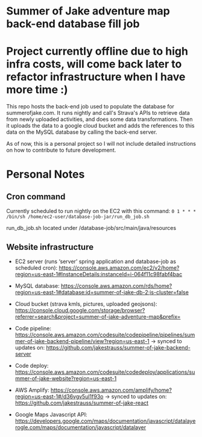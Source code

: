 # Summer of Jake adventure map back-end database fill job
# Project currently offline due to high infra costs, will come back later to refactor infrastructure when I have more time :)

This repo hosts the back-end job used to populate the database for summerofjake.com. It runs nightly and call's Strava's APIs to retrieve data from newly uploaded activities, 
and does some data transformations. Then it uploads the data to a google cloud bucket and adds the references to this data on the MySQL database by calling the back-end server.

As of now, this is a personal project so I will not include detailed instructions on how to contribute to future development.

# Personal Notes

## Cron command
Currently scheduled to run nightly on the EC2 with this command:
`0 1 * * * /bin/sh /home/ec2-user/database-job-jar/run_db_job.sh`

run_db_job.sh located under /database-job/src/main/java/resources

## Website infrastructure
* EC2 server (runs ‘server’ spring application and database-job as scheduled cron): https://console.aws.amazon.com/ec2/v2/home?region=us-east-1#InstanceDetails:instanceId=i-064f11c98fabf4bac
* MySQL database: https://console.aws.amazon.com/rds/home?region=us-east-1#database:id=summer-of-jake-db-2;is-cluster=false
* Cloud bucket (strava kmls, pictures, uploaded geojsons): https://console.cloud.google.com/storage/browser?referrer=search&project=summer-of-jake-adventure-map&prefix=
* Code pipeline: https://console.aws.amazon.com/codesuite/codepipeline/pipelines/summer-of-jake-backend-pipeline/view?region=us-east-1
  -> synced to updates on: https://github.com/jakestrauss/summer-of-jake-backend-server
* Code deploy: https://console.aws.amazon.com/codesuite/codedeploy/applications/summer-of-jake-website?region=us-east-1
* AWS Amplify: https://console.aws.amazon.com/amplify/home?region=us-east-1#/d36vgv5ul1f93o
  -> synced to updates on: https://github.com/jakestrauss/summer-of-jake-react

* Google Maps Javascript API: https://developers.google.com/maps/documentation/javascript/datalayerogle.com/maps/documentation/javascript/datalayer
